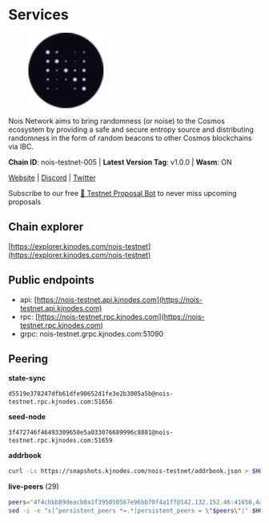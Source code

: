 # Services

<figure><img src="https://raw.githubusercontent.com/kj89/cosmos-images/main/logos/nois.png" width="150" alt=""><figcaption></figcaption></figure>

Nois Network aims to bring randomness (or noise)  to the Cosmos ecosystem by providing a safe and  secure entropy source and distributing randomness  in the form of random beacons to other Cosmos blockchains via IBC.

**Chain ID**: nois-testnet-005 | **Latest Version Tag**: v1.0.0 | **Wasm**: ON

[Website](https://nois.network) | [Discord](https://discord.gg/dHdpwtEb6F) | [Twitter](https://twitter.com/NoisRNG)



Subscribe to our free [🤖 Testnet Proposal Bot](https://t.me/kjnodes_testnet_proposal_bot) to never miss upcoming proposals


## Chain explorer
[https://explorer.kjnodes.com/nois-testnet](https://explorer.kjnodes.com/nois-testnet)

## Public endpoints

* api: [https://nois-testnet.api.kjnodes.com](https://nois-testnet.api.kjnodes.com)
* rpc: [https://nois-testnet.rpc.kjnodes.com](https://nois-testnet.rpc.kjnodes.com)
* grpc: nois-testnet.grpc.kjnodes.com:51090

## Peering

**state-sync**

```text
d5519e378247dfb61dfe90652d1fe3e2b3005a5b@nois-testnet.rpc.kjnodes.com:51656
```

**seed-node**

```text
3f472746f46493309650e5a033076689996c8881@nois-testnet.rpc.kjnodes.com:51659
```

**addrbook**
```bash
curl -Ls https://snapshots.kjnodes.com/nois-testnet/addrbook.json > $HOME/.noisd/config/addrbook.json
```

**live-peers** (29)
```bash
peers="4f4cbbb89deacb0a1f395050567e96bb70f4a1ff@142.132.152.46:41656,4af23e5bbb434e58082054a7d97b41b62cdb4a83@195.201.197.4:30656,711a4b20ce63e3a69725d27c73145519a2a1b559@161.97.159.68:17356,bfbd43dbfbcda81b6d63f47e211f9d8eb323811c@65.109.39.50:26656,65acf20f39df51e09027a2f204e359d57823a995@65.108.72.253:21656,c60e7d9dffdc2b97e9d8b36861ff2e077c863482@65.108.2.41:60656,80cb3138f2f951077c1e70686bb4f59e00cb1fad@135.181.18.112:55726,1e9f3c5da72edebe751b108aa52657b190c8991d@65.108.225.158:17356,7eec6f0841541db4703053c478b2f8382fe824e0@89.233.108.200:26656,f7c0a82105152107c0e516056d0672d01a3a8582@88.99.56.200:26656,2403cecea3dc5c6bcac9ff964095ac673fbc02ef@65.109.39.223:26636,da81dd66bca4bba509163dbd06b4a6b2e05c2e12@65.108.231.124:21656,35498a9c47c2901a097161cd5abc5bc758aa1b5c@38.242.158.85:51656,6d6164cd45c7c65ab76abd40f5ff683f72e7f50f@65.109.92.241:40136,a87dc8b4e827a05fe5c46aea54999120c8252587@162.19.237.81:26656,2b265b12688ea801b11672a47b67bb55433ccf37@185.198.27.109:26656,50c9ac024633c1f0fc461958dafa15e6b2541ffd@79.143.183.91:26656,d30a17b9980314aadefd270f7ca9e4b810e94aca@5.166.240.95:51656,00c205b11dc2d2295749810722bb2e995a24c0c1@95.216.14.58:60656,40fd0b54d6a096404421a36f29ae1e3779d2ae03@207.180.208.47:26656,eff2a3659d8190f2e3f0556d9829288d29e63296@65.108.233.109:17356,40250630b11b62814410129ed5dc29221e141a2f@65.108.72.233:26156,5c2a752c9b1952dbed075c56c600c3a79b58c395@195.3.220.135:27286,4f581b36aac37da8766c9de4dc533b0740eb498d@38.242.222.52:26656,ac4b7c231061e9c7ad3b69bcfd722bc878b3d8d4@162.55.103.44:26636,295d75650d156bee999e2e3148ce78e3540c6fab@173.249.25.235:16656,d82a26ef1cebfa8a57e7b06a4310b800740c1c6d@144.76.30.36:15648,d5519e378247dfb61dfe90652d1fe3e2b3005a5b@65.109.68.190:51656,bca6115a0d059d21781dcdc6bfa8149ec3961bb4@46.17.250.108:60556"
sed -i -e "s|^persistent_peers *=.*|persistent_peers = \"$peers\"|" $HOME/.noisd/config/config.toml
```
